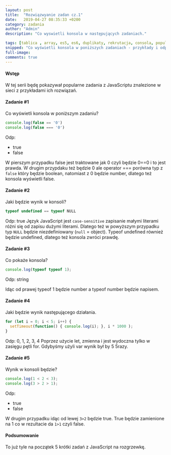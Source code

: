 ```yaml
---
layout: post
title:  "Rozwiązwyanie zadan cz.1"
date:   2019-04-27 08:35:33 +0200
category: zadania
author: "Admin"
description: "Co wyswietli konsola w następujących zadaniach."

tags: [tablica , array, es5, es6, duplikaty, rekrutacja, consola, popularne]
snipped: "Co wyświetli konsola w poniższych zadaniach - przykłady i odpowiedzi"
full-image:
comments: true
---
```


#### Wstęp
W tej serii będę pokazywał popularne zadania z JavaScriptu znalezione w sieci z przykładami ich rozwiązań.

#### Zadanie #1
Co wyświetli konsola w poniższym zadaniu?
```js
console.log(false == '0')
console.log(false === '0')
```
Odp:
- true
- false

W pierszym przypadku false jest traktowane jak 0 czyli będzie 0==0 i to jest prawda. W drugim przypdaku też będzie 0 ale operator === porówna typ z `false` który będzie  boolean, natomiast z 0 będzie number, dlatego też konsola wyświetli false.

#### Zadanie #2
Jaki będzie wynik w konsoli?
```js
typeof undefined == typeof NULL

```
Odp: true
Język JavaScript jest `case-sensitive` zapisanie małymi literami różni się od zapisu dużymi literami. Dlatego też w powyższym przypadku typ `NULL` będzie niezdefiniowany (`null` = object). Typeof undefined również będzie undefined, dlatego też konsola zwróci prawdę.

#### Zadanie #3
Co pokaże konsola?
```js
console.log(typeof typeof 1);
```
Odp: string

Idąc od prawej typeof 1 będzie number a typeof number będzie napisem.

#### Zadanie #4

Jaki będzie wynik następującego działania.
```js
for (let i = 0; i < 5; i++) {
  setTimeout(function() { console.log(i); }, i * 1000 );
}
```
Odp: 0, 1, 2, 3, 4
Poprzez użycie let, zmienna i jest wydoczna tylko w zasięgu pętli for. Gdybyśmy użyli var wynik był by 5 5razy.

#### Zadanie #5
Wynik w konsoli będzie?
```js
console.log(1 < 2 < 3);
console.log(3 > 2 > 1);
```
Odp: 
- true
- false 

W drugim przypadku idąc od lewej `3>2` będzie true. True będzie zamienione na 1 co w rezultacie da `1>1` czyli false.

#### Podsumowanie
To już tyle na początek 5 krótki zadań z JavaScript na rozgrzewkę.
